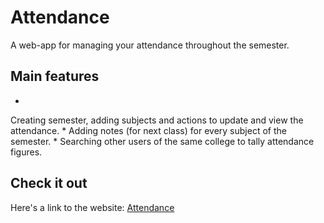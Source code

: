 
# Attendance 

A web-app for managing your attendance throughout the semester.

## Main features

*
Creating semester, adding subjects and actions to update and view the attendance.
*
Adding notes (for next class) for every subject of the semester.
*
Searching other users of the same college to tally attendance figures.

## Check it out

Here's a link to the website: [Attendance](https://attendance.pythonanywhere.com/webapp/home)


